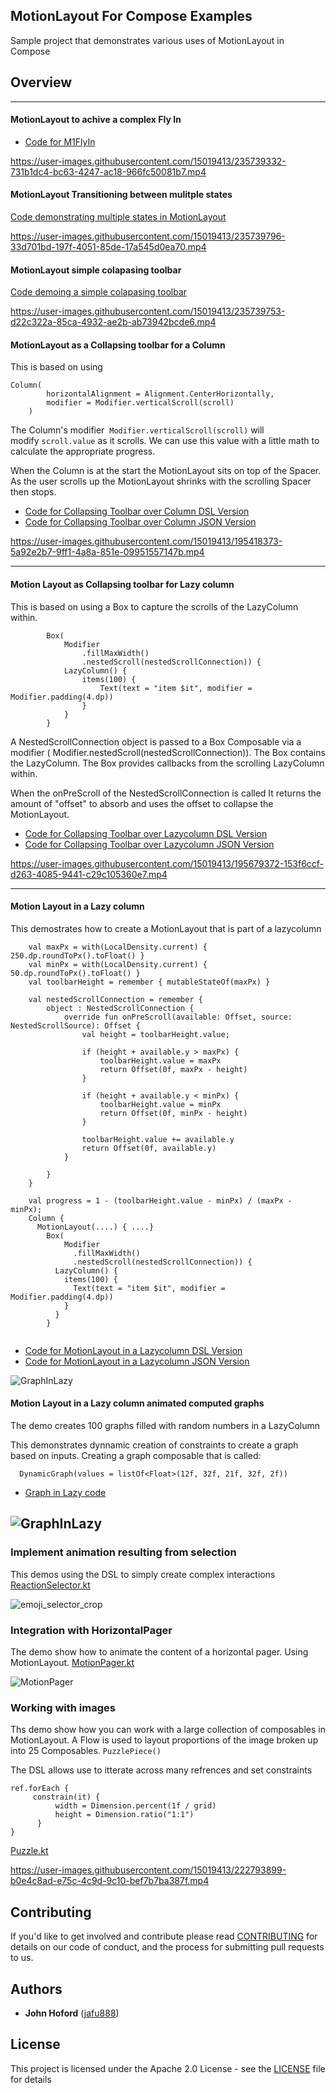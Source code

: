 ## MotionLayout For Compose Examples
Sample project that demonstrates various uses of MotionLayout in Compose

## Overview
-----------------------------
#### MotionLayout to achive a complex Fly In
* [Code for M1FlyIn](https://github.com/androidx/constraintlayout/blob/main/demoProjects/ExamplesComposeMotionLayout/app/src/main/java/com/example/examplescomposemotionlayout/M1FlyIn.kt)


https://user-images.githubusercontent.com/15019413/235739332-731b1dc4-bc63-4247-ac18-966fc50081b7.mp4


#### MotionLayout Transitioning between mulitple states
[Code demonstrating multiple states in MotionLayout](https://github.com/androidx/constraintlayout/blob/main/demoProjects/ExamplesComposeMotionLayout/app/src/main/java/com/example/examplescomposemotionlayout/M3MultState.kt)


https://user-images.githubusercontent.com/15019413/235739796-33d701bd-197f-4051-85de-17a545d0ea70.mp4


#### MotionLayout simple colapasing toolbar
[Code demoing a simple colapasing toolbar](https://github.com/androidx/constraintlayout/blob/main/demoProjects/ExamplesComposeMotionLayout/app/src/main/java/com/example/examplescomposemotionlayout/M2DragReveal.kt)


https://user-images.githubusercontent.com/15019413/235739753-d22c322a-85ca-4932-ae2b-ab73942bcde6.mp4


#### MotionLayout as a Collapsing toolbar for a Column

This is based on using 
```
Column(
        horizontalAlignment = Alignment.CenterHorizontally,
        modifier = Modifier.verticalScroll(scroll)
    )
```

The Column's modifier  ```Modifier.verticalScroll(scroll)``` will modify ```scroll.value``` as it scrolls.
We can use this value with a little math to calculate the appropriate progress. 

When the Column is at the start the MotionLayout sits on top of the Spacer.
As the user scrolls up the MotionLayout shrinks with the scrolling Spacer then stops.

* [Code for Collapsing Toolbar over Column DSL Version](https://github.com/androidx/constraintlayout/blob/main/demoProjects/ExamplesComposeMotionLayout/app/src/main/java/com/example/examplescomposemotionlayout/CollapsingToolbarDsl.kt)
* [Code for Collapsing Toolbar over Column JSON Version](https://github.com/androidx/constraintlayout/blob/main/demoProjects/ExamplesComposeMotionLayout/app/src/main/java/com/example/examplescomposemotionlayout/CollapsingToolbarJson.kt)

https://user-images.githubusercontent.com/15019413/195418373-5a92e2b7-9ff1-4a8a-851e-09951557147b.mp4

-----------------------------

#### Motion Layout as Collapsing toolbar for Lazy column

This is based on using a Box to capture the scrolls of the LazyColumn within.
```
        Box(
            Modifier
                .fillMaxWidth()
                .nestedScroll(nestedScrollConnection)) {
            LazyColumn() {
                items(100) {
                    Text(text = "item $it", modifier = Modifier.padding(4.dp))
                }
            }
        }
```
A NestedScrollConnection object is passed to a Box Composable via a modifier ( Modifier.nestedScroll(nestedScrollConnection)). The Box contains the LazyColumn.
The Box provides callbacks from the scrolling LazyColumn within. 

When the onPreScroll of the NestedScrollConnection is called It returns the amount of "offset" to absorb and uses the offset to collapse the MotionLayout.

* [Code for Collapsing Toolbar over Lazycolumn DSL Version](https://github.com/androidx/constraintlayout/blob/main/demoProjects/ExamplesComposeMotionLayout/app/src/main/java/com/example/examplescomposemotionlayout/CollapsingToolbarLazyDsl.kt)
* [Code for Collapsing Toolbar over Lazycolumn JSON Version](https://github.com/androidx/constraintlayout/blob/main/demoProjects/ExamplesComposeMotionLayout/app/src/main/java/com/example/examplescomposemotionlayout/CollapsingToolbarLazyJson.kt)

https://user-images.githubusercontent.com/15019413/195679372-153f6ccf-d263-4085-9441-c29c105360e7.mp4

-----------------------------

#### Motion Layout in a Lazy column

This demostrates how to create a MotionLayout that is part of a lazycolumn

```
    val maxPx = with(LocalDensity.current) { 250.dp.roundToPx().toFloat() }
    val minPx = with(LocalDensity.current) { 50.dp.roundToPx().toFloat() }
    val toolbarHeight = remember { mutableStateOf(maxPx) }

    val nestedScrollConnection = remember {
        object : NestedScrollConnection {
            override fun onPreScroll(available: Offset, source: NestedScrollSource): Offset {
                val height = toolbarHeight.value;

                if (height + available.y > maxPx) {
                    toolbarHeight.value = maxPx
                    return Offset(0f, maxPx - height)
                }

                if (height + available.y < minPx) {
                    toolbarHeight.value = minPx
                    return Offset(0f, minPx - height)
                }

                toolbarHeight.value += available.y
                return Offset(0f, available.y)
            }

        }
    }

    val progress = 1 - (toolbarHeight.value - minPx) / (maxPx - minPx);
    Column {
      MotionLayout(....) { ....} 
        Box(
            Modifier
              .fillMaxWidth()
              .nestedScroll(nestedScrollConnection)) {
          LazyColumn() {
            items(100) {
              Text(text = "item $it", modifier = Modifier.padding(4.dp))
            }
          }
        }      
  
```

* [Code for MotionLayout in a Lazycolumn DSL Version](https://github.com/androidx/constraintlayout/blob/main/demoProjects/ExamplesComposeMotionLayout/app/src/main/java/com/example/examplescomposemotionlayout/MotionInLazyColumnDsl.kt)
* [Code for MotionLayout in a Lazycolumn JSON Version](https://github.com/androidx/constraintlayout/blob/main/demoProjects/ExamplesComposeMotionLayout/app/src/main/java/com/example/examplescomposemotionlayout/MotionInLazyColumnJson.kt)

![GraphInLazy](https://user-images.githubusercontent.com/15019413/195972547-c532fea8-08f0-4d71-acc6-059e438ea8fb.gif)

#### Motion Layout in a Lazy column animated computed graphs

The demo creates 100 graphs filled with random numbers in a LazyColumn

This demonstrates dynnamic creation of constraints to create a graph based on inputs. 
Creating a graph composable that is called:

```
  DynamicGraph(values = listOf<Float>(12f, 32f, 21f, 32f, 2f))
```

* [Graph in Lazy code](https://github.com/androidx/constraintlayout/blob/main/demoProjects/ExamplesComposeMotionLayout/app/src/main/java/com/example/examplescomposemotionlayout/DynamicGraph.kt)


![GraphInLazy](https://user-images.githubusercontent.com/15019413/195987030-29d2a656-26e9-4087-93e4-8e62e31ce73d.gif)
---------------
### Implement animation resulting from selection

This demos using the DSL to simply create complex interactions
[ReactionSelector.kt](https://github.com/androidx/constraintlayout/blob/main/demoProjects/ExamplesComposeMotionLayout/app/src/main/java/com/example/examplescomposemotionlayout/ReactionSelecor.kt) 

![emoji_selector_crop](https://user-images.githubusercontent.com/15019413/197297375-9a2463dc-8a40-48d7-8526-6b9424f9ec46.gif)

### Integration with HorizontalPager 

The demo show how to animate the content of a horizontal pager. Using MotionLayout.
[MotionPager.kt](https://github.com/androidx/constraintlayout/blob/main/demoProjects/ExamplesComposeMotionLayout/app/src/main/java/com/example/examplescomposemotionlayout/MotionPager.kt) 

![MotionPager](https://user-images.githubusercontent.com/15019413/219712219-7cb99bf3-8760-4df6-8189-53b20287f614.gif)


### Working with images

Ths demo show how you can work with a large collection of composables in MotionLayout.
A Flow is used to layout proportions of the image broken up into 25 Composables. ```PuzzlePiece()```

The DSL allows use to itterate across many refrences and set constraints
 ```kolin
ref.forEach {
      constrain(it) {
           width = Dimension.percent(1f / grid)
           height = Dimension.ratio("1:1")
       }
}
```


[Puzzle.kt](https://github.com/androidx/constraintlayout/blob/main/demoProjects/ExamplesComposeMotionLayout/app/src/main/java/com/example/examplescomposemotionlayout/Puzzle.kt) 


https://user-images.githubusercontent.com/15019413/222793899-b0e4c8ad-e75c-4c9d-9c10-bef7b7ba387f.mp4










## Contributing

If you'd like to get involved and contribute please read [CONTRIBUTING](https://github.com/androidx/constraintlayout/blob/main/CONTRIBUTING.md) for details on our code of conduct, and the process for submitting pull requests to us.

## Authors

- **John Hoford** ([jafu888](https://github.com/jafu888))

## License

This project is licensed under the Apache 2.0 License - see the [LICENSE](https://github.com/androidx/constraintlayout/blob/main/LICENSE) file for details
